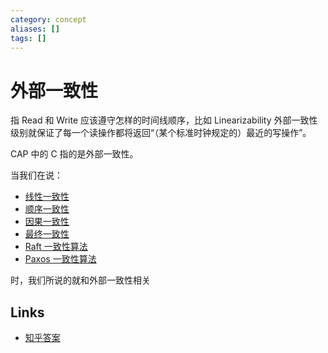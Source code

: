 ```yaml
---
category: concept
aliases: []
tags: []
---
```

# 外部一致性

指 Read 和 Write 应该遵守怎样的时间线顺序，比如 Linearizability 外部一致性级别就保证了每一个读操作都将返回“（某个标准时钟规定的）最近的写操作”。

CAP 中的 C 指的是外部一致性。

当我们在说：

- [线性一致性](https://zh.wikipedia.org/wiki/%E7%BA%BF%E6%80%A7%E4%B8%80%E8%87%B4%E6%80%A7)
- [顺序一致性](https://en.wikipedia.org/wiki/Sequential_consistency)
- [因果一致性](https://en.wikipedia.org/wiki/Causal_consistency)
- [最终一致性](https://zh.wikipedia.org/wiki/%E6%9C%80%E7%BB%88%E4%B8%80%E8%87%B4%E6%80%A7)
- [Raft 一致性算法](https://www.google.com/search?client=firefox-b-d&q=Raft)
- [Paxos 一致性算法](https://zh.wikipedia.org/wiki/Paxos%E7%AE%97%E6%B3%95)

时，我们所说的就和外部一致性相关

## Links

- [知乎答案](https://www.zhihu.com/question/56073588)

